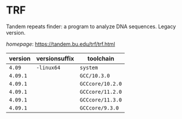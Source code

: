 # TRF

Tandem repeats finder: a program to analyze DNA sequences. Legacy version.

*homepage*: <https://tandem.bu.edu/trf/trf.html>

version | versionsuffix | toolchain
--------|---------------|----------
``4.09`` | ``-linux64`` | ``system``
``4.09.1`` |  | ``GCC/10.3.0``
``4.09.1`` |  | ``GCCcore/10.2.0``
``4.09.1`` |  | ``GCCcore/11.2.0``
``4.09.1`` |  | ``GCCcore/11.3.0``
``4.09.1`` |  | ``GCCcore/9.3.0``
